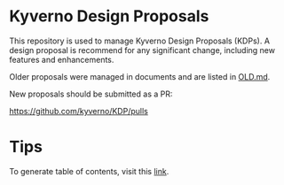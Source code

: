 # Kyverno Design Proposals

This repository is used to manage Kyverno Design Proposals (KDPs). A design proposal is recommend for any significant change, including new features and enhancements.

Older proposals were managed in documents and are listed in [OLD.md](/OLD.md).

New proposals should be submitted as a PR:

   https://github.com/kyverno/KDP/pulls


# Tips

To generate table of contents, visit this [link](https://ecotrust-canada.github.io/markdown-toc/).
